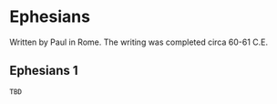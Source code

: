 # Ephesians

Written by Paul in Rome. The writing was completed circa 60-61 C.E.

## Ephesians 1

```
TBD
```


